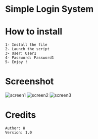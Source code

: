 # Simple Login System


# How to install
    1- Install the file
    2- Launch the script
    3- User: User1
    4- Password: Password1
    5- Enjoy !

# Screenshot 
![screen1](https://cdn.discordapp.com/attachments/736490859679186966/914490947004399686/unknown.png)
![screen2](https://cdn.discordapp.com/attachments/736490859679186966/914491099781943336/unknown.png)
![screen3](https://cdn.discordapp.com/attachments/736490859679186966/914491213523083345/unknown.png)

# Credits

    Author: H
    Version: 1.0

